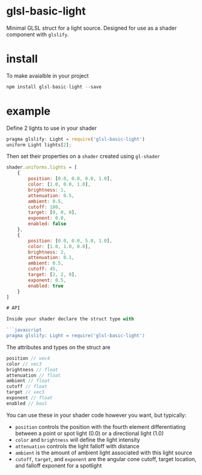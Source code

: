 # glsl-basic-light

Minimal GLSL struct for a light source. Designed for use as a shader component with `glslify`.

# install

To make avaialble in your project

```javascript
npm install glsl-basic-light --save
```

# example

Define 2 lights to use in your shader

```javascript
pragma glslify: Light = require('glsl-basic-light')
uniform Light lights[2];
```

Then set their properties on a `shader` created using `gl-shader`

```javascript
shader.uniforms.lights = [
	{
		position: [0.0, 0.0, 0.0, 1.0],
		color: [1.0, 0.0, 1.0],
		brightness: 1,
		attenuation: 0.5,
		ambient: 0.5,
		cutoff: 180,
		target: [0, 0, 0],
		exponent: 0.0,
		enabled: false
	},
	{
		position: [0.0, 0.0, 5.0, 1.0],
		color: [1.0, 1.0, 0.0],
		brightness: 2,
		attenuation: 0.1,
		ambient: 0.5,
		cutoff: 45,
		target: [2, 2, 0],
		exponent: 0.5,
		enabled: true
	}
]

# API

Inside your shader declare the struct type with

```javascript
pragma glslify: Light = require('glsl-basic-light')
```

The attributes and types on the struct are

```javascript
position // vec4
color // vec3
brightness // float
attenuation // float
ambient // float
cutoff // float
target // vec3
exponent // float
enabled // bool
```

You can use these in your shader code however you want, but typically:
- `position` controls the position with the fourth element differentiating between a point or spot light (0.0) or a directional light (1.0) 
- `color` and `brightness` will define the light intensity
- `attenuation` controls the light falloff with distance
- `ambient` is the amount of ambient light associated with this light source
- `cutoff`, `target`, and `exponent` are the angular cone cutoff, target location, and falloff exponent for a spotlight